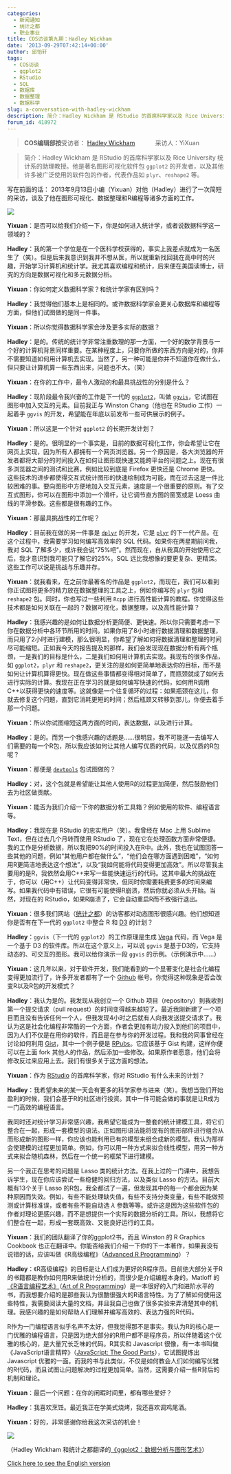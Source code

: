 ```yaml
---
categories:
  - 新闻通知
  - 统计之都
  - 职业事业
title: COS访谈第九期：Hadley Wickham
date: '2013-09-29T07:42:14+00:00'
author: 邱怡轩
tags:
  - COS访谈
  - ggplot2
  - RStudio
  - SQL
  - 数据库
  - 数据整理
  - 数据科学
slug: a-conversation-with-hadley-wickham
description: 简介：Hadley Wickham 是 RStudio 的首席科学家以及 Rice University 统计系的助理教授。他是著名图形可视化软件包 ```ggplot2``` 的开发者，以及其他许多被广泛使用的软件包的作者，代表作品如 ```plyr```、```reshape2``` 等。
forum_id: 418972
---
```




> **COS编辑部按**受访者： [Hadley Wickham](http://had.co.nz/)            采访人：YiXuan


> 简介：Hadley Wickham 是 RStudio 的首席科学家以及 Rice University 统计系的助理教授。他是著名图形可视化软件包 ```ggplot2``` 的开发者，以及其他许多被广泛使用的软件包的作者，代表作品如 ```plyr```、```reshape2``` 等。

写在前面的话： 2013年9月13日小编（Yixuan）对他（Hadley）进行了一次简短的采访，谈及了他在图形可视化、数据整理和R编程等诸多方面的工作。

![](https://i.imgur.com/EPgIMLi.jpg)



**Yixuan**：是否可以给我们介绍一下，你是如何进入统计学，或者说数据科学这一领域的？

**Hadley**：我的第一个学位是在一个医科学校获得的，事实上我差点就成为一名医生了（笑）。但是后来我意识到我并不想从医，所以就重新找回我在高中时的兴趣，开始学习计算机和统计学。我尤其喜欢编程和统计，后来便在美国读博士，研究的方向是数据可视化和多元数据分析。

**Yixuan**：你如何定义数据科学家？和统计学家有区别吗？

**Hadley**：我觉得他们基本上是相同的。或许数据科学家会更关心数据库和编程等方面，但他们试图做的是同一件事。

**Yixuan**：所以你觉得数据科学家会涉及更多实际的数据？

**Hadley**：是的。传统的统计学非常注重数理的那一方面，一个好的数学背景与一个好的计算机背景同样重要。在某种程度上，只要你所做的东西方向是对的，你并不需要知道如何用计算机去实现。当然了，另一种可能是你并不知道你在做什么，但只要让计算机算一些东西出来，问题也不大。（笑）

**Yixuan**：在你的工作中，最令人激动的和最具挑战性的分别是什么？

**Hadley**：现阶段最令我兴奋的工作是下一代的 [`ggplot2`](http://ggplot2.org/)，叫做 [`ggvis`](https://github.com/rstudio/ggvis)，它试图在图形中加入交互的元素。目前我正与 Winston Chang（他也在 RStudio 工作）一起着手 `ggvis` 的开发，希望能在年底以前发布一些可供展示的例子。

**Yixuan**：所以这是一个针对 `ggplot2` 的长期开发计划？

**Hadley**：是的。很明显的一个事实是，目前的数据可视化工作，你会希望让它在网页上实现，因为所有人都拥有一个网页浏览器。另一个原因是，各大浏览器的开发者都将大部分的时间投入在如何让图形既快速又能跨平台的问题之上。现在有很多浏览器之间的测试和比赛，例如比较到底是 Firefox 更快还是 Chrome 更快。这些技术的进步都使得交互式统计图形的快速绘制成为可能，而在过去这是一件比较困难的事。要向图形中方便地加入交互元素，速度是一个很重要的原则。有了交互式图形，你可以在图形中添加一个滑杆，让它调节直方图的窗宽或是 Loess 曲线的平滑参数。这些都是很有趣的工作。

**Yixuan**：那最具挑战性的工作呢？

**Hadley**：目前我在做的另一件事是 [`dplyr`](https://github.com/hadley/dplyr) 的开发，它是 [`plyr`](http://plyr.had.co.nz/) 的下一代产品。在这个过程中，我需要学习如何编写高效率的 SQL 代码。如果你在两星期前问我，我对 SQL 了解多少，或许我会说“75%吧”。然而现在，自从我真的开始使用它之后，我才意识到我可能只了解它的25%。SQL 远比我想像的要更复杂、更精深。这些工作可以说是挑战与乐趣并存。

**Yixuan**：就我看来，在之前你最著名的作品是 `ggplot2`，而现在，我们可以看到你正试图将更多的精力放在数据整理的工具之上，例如你编写的 `plyr` 包和 `reshape2` 包。同时，你也写过一些利用 `Rcpp` 进行高性能计算的教程。你觉得这些技术都是如何关联在一起的？数据可视化，数据整理，以及高性能计算？

**Hadley**：我感兴趣的是如何让数据分析更简便、更快速。所以你只需要考虑一下你在数据分析中各环节所用的时间。如果你用了8小时进行数据清理和数据整理，而只用了2小时进行建模，那么很明显，你希望了解如何将数据清理和整理的时间尽可能缩短。正如我今天的报告提及的那样，我们会发现现在数据分析有两个瓶颈，一是我们的目标是什么，二是我们如何用计算机去实现。我现有的很多作品，如 `ggplot2`，`plyr` 和 `reshape2`，更关注的是如何更简单地表达你的目标，而不是如何让计算机算得更快。现在做这些事情都变得相对简单了，而瓶颈就成了如何去进行实际的计算。我现在正在学习的就是如何编写快速的代码，如何用R调用C++以获得更快的速度等。这就像是一个往复循环的过程：如果瓶颈在这儿，你就去修复这个问题，直到它消耗更短的时间；然后瓶颈又转移到那儿，你便去着手那一个问题。

**Yixuan**：所以你试图缩短这两方面的时间，表达数据，以及进行计算。

**Hadley**：是的。而另一个我感兴趣的话题是……很明显，我不可能逐一去编写人们需要的每一个R包，所以我应该如何让其他人编写优质的代码，以及优质的R包呢？

**Yixuan**：那便是 [`devtools`](https://github.com/hadley/devtools) 包试图做的？

**Hadley**：对，这个包就是希望能让其他人使用R的过程更加简便，然后鼓励他们去为社区做贡献。

**Yixuan**：能否为我们介绍一下你的数据分析工具箱？例如使用的软件、编程语言等。

**Hadley**：我现在是 RStudio 的忠实用户（笑）。我曾经在 Mac 上用 Sublime Text，但在过去几个月转而使用 RStudio 了，现在它在处理函数方面非常便捷。我的工作是分析数据，所以我把90%的时间投入在R中。此外，我也在试图回答一些其他的问题，例如“其他用户都在做什么”，“他们会在哪方面遇到困难”，“如何用R更简洁地表达这个想法”，以及“我如何能将代码变得更加高效”。所以尽管我主要用的是R，我依然会用C++来写一些能快速运行的代码。这其中最大的挑战在于，你可以（用C++）让代码变得非常快，但同时你需要耗费更多的时间来编写。如果我代码中有错误，它很有可能使得R崩溃，然后你就必须从头开始。当然，对现在的 RStudio，如果R崩溃了，它会自动重启R而不致强行退出。

**Yixuan**：很多我们网站（[统计之都](https://cos.name/)）的访客都对动态图形很感兴趣。他们想知道你是否有在下一代的 `ggplot2` 中整合 R 和 [D3](http://d3js.org/) 的计划？

**Hadley**：`ggvis`（下一代的 `ggplot2`）的工作原理是生成 [Vega](http://trifacta.github.io/vega/) 代码，而 Vega 是一个基于 D3 的软件库。所以在这个意义上，可以说 `ggvis` 是基于D3的，它支持动态的、可交互的图形。我可以给你演示一段 `ggvis` 的示例。（示例演示中……）

**Yixuan**：这几年以来，对于软件开发，我们能看到的一个显著变化是社会化编程变得更加流行了，许多开发者都有了一个 [Github](https://github.com/‎) 帐号。你觉得这种现象是否会改变R以及R包的开发模式？

**Hadley**：我认为是的。我发现从我创立一个 Github 项目（repository）到我收到第一个提交请求（pull request）的时间变得越来越短了。最近我刚新建了一个项目而且没有告诉任何一个人，但我发现4小时之后就有人向我发送提交请求了。我认为这是社会化编程非常酷的一个方面，作者会更加有动力投入到他们的项目中，因为人们不仅是在用你的软件，而且是在参与你的开发过程。我和我的同事曾经在讨论如何利用 [Gist](https://gist.github.com/)，其中一个例子便是 [RPubs](http://rpubs.com/)。它应该基于 Gist 构建，这样你便可以在上面 fork 其他人的作品，然后添加一些修改。如果原作者愿意，他们会将修改反过来应用上去。我们有很多关于这方面的想法。

**Yixuan**：作为 [RStudio](http://www.rstudio.com/) 的首席科学家，你对 RStudio 有什么未来的计划？

**Hadley**：我希望未来的某一天会有更多的科学家参与进来（笑）。我想当我们开始盈利的时候，我们会基于R的社区进行投资。其中一件可能会做的事就是让R成为一门高效的编程语言。

我同时还对统计学习非常感兴趣，我希望它能成为一整套的统计建模工具，将它们整合在一起，形成一套模型的语法。正如图形语法能将现有的图形部件进行组合从而形成新的图形一样，你应该也能利用已有的模型来组合成新的模型。我认为那样会使建模的过程更加简单。例如，你可以用一种方式来拟合线性模型，用另一种方式来拟合随机森林，然后在一个统一的框架下进行建模。

另一个我正在思考的问题是 Lasso 类的统计方法。在我上过的一门课中，我想告诉学生，现在你应该尝试一些稳健的回归方法，以及类似 Lasso 的方法。目前大概有13个关于 Lasso 的R包，我全都试了一遍，但发现其中的每一个都会因为某种原因而失效。例如，有些不能处理缺失值，有些不支持分类变量，有些不能做预测或计算标准误，或者有些不能自动选 $\lambda$ 参数等等。或许这是因为这些软件包的作者对理论更感兴趣，而不是想提供一个实际的数据分析的工具。所以，我想将它们整合在一起，形成一套既高效、又能良好运行的工具。

**Yixuan**：我们的团队翻译了你的ggplot2书，而且 Winston 的 R Graphics Cookbook 也正在翻译中。你能否给我们介绍一下你的下一本著作，如果我没有说错的话，应该叫做《R高级编程》（[Advanced R Programming](http://adv-r.had.co.nz/)）？

**Hadley**：《R高级编程》的目标是让人们成为更好的R程序员。目前绝大部分关于R的书籍都是教你如何用R来做统计分析的，而很少是介绍编程本身的。Matloff 的[《R语言编程艺术》](/2013/05/the-art-r-programming/)（[Art of R Programming](http://nostarch.com/artofr.htm)）是一本很好的入门和进阶水平的书，而我想要介绍的是那些我认为很酷很强大的R语言特性。为了了解如何使用这些特性，我需要阅读大量的文档，并且我自己也做了很多实验来弄清楚其中的机理。我感兴趣的是如何帮助人们理解并编写高效的、表达力强的R代码。

R作为一门编程语言似乎名声不太好，但我觉得那不是事实。我认为R的核心是一门优雅的编程语言，只是因为绝大部分的R用户都不是程序员，所以伴随着这个优雅的核心的，是大量冗长乏味的代码。R其实和 Javascript 很像，有一本书叫做《JavaScript语言精粹》（[JavaScript: The Good Parts](http://shop.oreilly.com/product/9780596517748.do)），它试图提炼出 Javascript 优雅的一面。而我的书与此类似，不仅是如何教会人们如何编写优雅的R代码，而且试图让问题解决的过程更加简单。当然，这需要介绍一些R背后的机制和理论。

**Yixuan**：最后一个问题：在你的闲暇时间里，都有哪些爱好？

**Hadley**：我喜欢烹饪。最近我正在学美式烧烤，我还喜欢调鸡尾酒。

**Yixuan**：好的，非常感谢你给我这次采访的机会！

![](http://i.imgur.com/ICvLmEQ.jpg)

（Hadley Wickham 和统计之都翻译的[《ggplot2：数据分析与图形艺术》](/2013/05/ggplot2/)）

[Click here to see the English version](http://statr.me/2013/09/a-conversation-with-hadley-wickham/)

